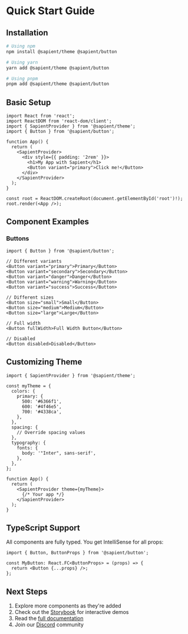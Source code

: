 # Quick Start Guide

## Installation

```bash
# Using npm
npm install @sapient/theme @sapient/button

# Using yarn
yarn add @sapient/theme @sapient/button

# Using pnpm
pnpm add @sapient/theme @sapient/button
```

## Basic Setup

```tsx
import React from 'react';
import ReactDOM from 'react-dom/client';
import { SapientProvider } from '@sapient/theme';
import { Button } from '@sapient/button';

function App() {
  return (
    <SapientProvider>
      <div style={{ padding: '2rem' }}>
        <h1>My App with Sapient</h1>
        <Button variant="primary">Click me!</Button>
      </div>
    </SapientProvider>
  );
}

const root = ReactDOM.createRoot(document.getElementById('root')!);
root.render(<App />);
```

## Component Examples

### Buttons

```tsx
import { Button } from '@sapient/button';

// Different variants
<Button variant="primary">Primary</Button>
<Button variant="secondary">Secondary</Button>
<Button variant="danger">Danger</Button>
<Button variant="warning">Warning</Button>
<Button variant="success">Success</Button>

// Different sizes
<Button size="small">Small</Button>
<Button size="medium">Medium</Button>
<Button size="large">Large</Button>

// Full width
<Button fullWidth>Full Width Button</Button>

// Disabled
<Button disabled>Disabled</Button>
```

## Customizing Theme

```tsx
import { SapientProvider } from '@sapient/theme';

const myTheme = {
  colors: {
    primary: {
      500: '#6366f1',
      600: '#4f46e5',
      700: '#4338ca',
    },
  },
  spacing: {
    // Override spacing values
  },
  typography: {
    fonts: {
      body: '"Inter", sans-serif',
    },
  },
};

function App() {
  return (
    <SapientProvider theme={myTheme}>
      {/* Your app */}
    </SapientProvider>
  );
}
```

## TypeScript Support

All components are fully typed. You get IntelliSense for all props:

```tsx
import { Button, ButtonProps } from '@sapient/button';

const MyButton: React.FC<ButtonProps> = (props) => {
  return <Button {...props} />;
};
```

## Next Steps

1. Explore more components as they're added
2. Check out the [Storybook](https://your-storybook-url.com) for interactive demos
3. Read the [full documentation](https://your-docs-url.com)
4. Join our [Discord](https://discord.gg/your-discord) community
